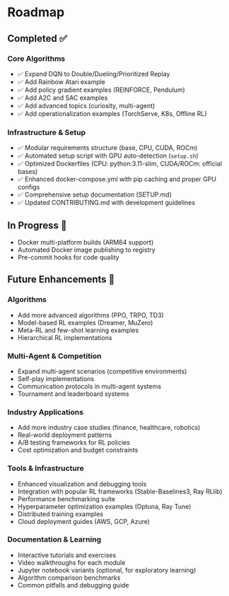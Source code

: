 # Roadmap

## Completed ✅

### Core Algorithms
- ✅ Expand DQN to Double/Dueling/Prioritized Replay
- ✅ Add Rainbow Atari example
- ✅ Add policy gradient examples (REINFORCE, Pendulum)
- ✅ Add A2C and SAC examples
- ✅ Add advanced topics (curiosity, multi-agent)
- ✅ Add operationalization examples (TorchServe, K8s, Offline RL)

### Infrastructure & Setup
- ✅ Modular requirements structure (base, CPU, CUDA, ROCm)
- ✅ Automated setup script with GPU auto-detection (`setup.sh`)
- ✅ Optimized Dockerfiles (CPU: python:3.11-slim, CUDA/ROCm: official bases)
- ✅ Enhanced docker-compose.yml with pip caching and proper GPU configs
- ✅ Comprehensive setup documentation (SETUP.md)
- ✅ Updated CONTRIBUTING.md with development guidelines

## In Progress 🔨
- Docker multi-platform builds (ARM64 support)
- Automated Docker image publishing to registry
- Pre-commit hooks for code quality

## Future Enhancements 🚀

### Algorithms
- Add more advanced algorithms (PPO, TRPO, TD3)
- Model-based RL examples (Dreamer, MuZero)
- Meta-RL and few-shot learning examples
- Hierarchical RL implementations

### Multi-Agent & Competition
- Expand multi-agent scenarios (competitive environments)
- Self-play implementations
- Communication protocols in multi-agent systems
- Tournament and leaderboard systems

### Industry Applications
- Add more industry case studies (finance, healthcare, robotics)
- Real-world deployment patterns
- A/B testing frameworks for RL policies
- Cost optimization and budget constraints

### Tools & Infrastructure
- Enhanced visualization and debugging tools
- Integration with popular RL frameworks (Stable-Baselines3, Ray RLlib)
- Performance benchmarking suite
- Hyperparameter optimization examples (Optuna, Ray Tune)
- Distributed training examples
- Cloud deployment guides (AWS, GCP, Azure)

### Documentation & Learning
- Interactive tutorials and exercises
- Video walkthroughs for each module
- Jupyter notebook variants (optional, for exploratory learning)
- Algorithm comparison benchmarks
- Common pitfalls and debugging guide
